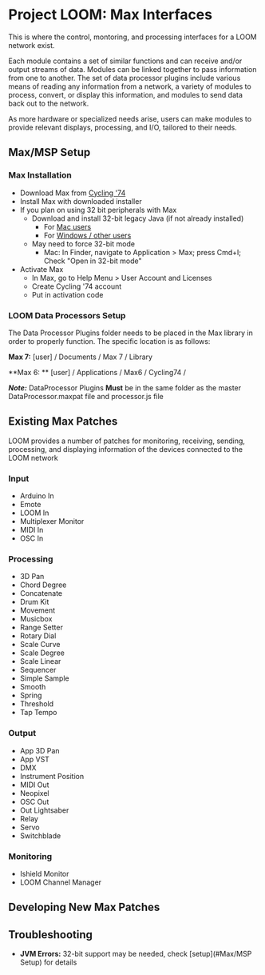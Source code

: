 # Project LOOM: Max Interfaces

This is where the control, montoring, and processing interfaces for a LOOM network exist.

Each module contains a set of similar functions and can receive and/or output streams of data. Modules can be linked together to pass information from one to another. The set of data processor plugins include various means of reading any information from a network, a variety of modules to process, convert, or display this information, and modules to send data back out to the network. 

As more hardware or specialized needs arise, users can make modules to provide relevant displays, processing, and I/O, tailored to their needs.

## Max/MSP Setup

### Max Installation

- Download Max from [Cycling '74](https://cycling74.com/downloads)
- Install Max with downloaded installer
- If you plan on using 32 bit peripherals with Max 
  - Download and install 32-bit legacy Java (if not already installed)
    - For [Mac users](https://support.apple.com/kb/dl1572?locale=en_US)
    - For [Windows / other users](https://java.com/en/download/manual.jsp)
  - May need to force 32-bit mode
    - Mac: In Finder, navigate to Application > Max; press Cmd+I; Check "Open in 32-bit mode"
- Activate Max
  - In Max, go to Help Menu > User Account and Licenses 
  - Create Cycling '74 account
  - Put in activation code

### LOOM Data Processors Setup

The Data Processor Plugins folder needs to be placed in the Max library in order to properly function. The specific location is as follows:

**Max 7:**  [user] / Documents / Max 7 / Library

**Max 6: ** [user] / Applications / Max6 / Cycling74 / 

***Note:***  DataProcessor Plugins **Must** be in the same folder as the master DataProcessor.maxpat file and processor.js file

## Existing Max Patches

LOOM provides a number of patches for monitoring, receiving, sending, processing, and displaying information of the devices connected to the LOOM network

### Input

- Arduino In
- Emote
- LOOM In
- Multiplexer Monitor
- MIDI In
- OSC In

### Processing

- 3D Pan
- Chord Degree
- Concatenate
- Drum Kit
- Movement
- Musicbox
- Range Setter
- Rotary Dial
- Scale Curve
- Scale Degree
- Scale Linear
- Sequencer
- Simple Sample
- Smooth
- Spring
- Threshold
- Tap Tempo

### Output

- App 3D Pan
- App VST
- DMX
- Instrument Position
- MIDI Out
- Neopixel
- OSC Out
- Out Lightsaber
- Relay
- Servo
- Switchblade

### Monitoring

- Ishield Monitor
- LOOM Channel Manager

## Developing New Max Patches

## Troubleshooting

- **JVM Errors:** 32-bit support may be needed, check [setup](#Max/MSP Setup) for details